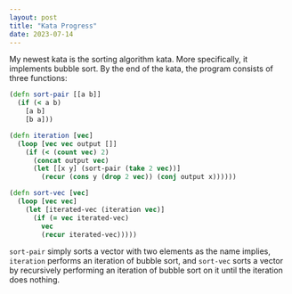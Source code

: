 ```yaml
---
layout: post
title: "Kata Progress"
date: 2023-07-14
---
```


My newest kata is the sorting algorithm kata. More specifically, it implements bubble sort. By the end
of the kata, the program consists of three functions:

```clojure
(defn sort-pair [[a b]]
  (if (< a b)
    [a b]
    [b a]))

(defn iteration [vec]
  (loop [vec vec output []]
    (if (< (count vec) 2)
      (concat output vec)
      (let [[x y] (sort-pair (take 2 vec))]
        (recur (cons y (drop 2 vec)) (conj output x))))))

(defn sort-vec [vec]
  (loop [vec vec]
    (let [iterated-vec (iteration vec)]
      (if (= vec iterated-vec)
        vec
        (recur iterated-vec)))))
```

`sort-pair` simply sorts a vector with two elements as the name implies, `iteration` performs an
iteration of bubble sort, and `sort-vec` sorts a vector by recursively performing an iteration of bubble sort
on it until the iteration does nothing.